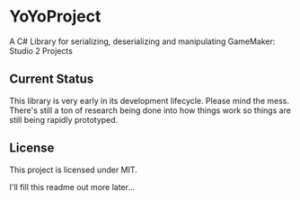 # YoYoProject
A C# Library for serializing, deserializing and manipulating GameMaker: Studio 2 Projects

## Current Status
This library is very early in its development lifecycle. Please mind the mess.
There's still a ton of research being done into how things work so things are still being
rapidly prototyped.

## License
This project is licensed under MIT.

I'll fill this readme out more later...
